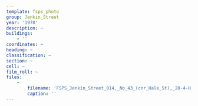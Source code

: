 ```yaml
---
template: fsps_photo
group: Jenkin_Street
year: '1978'
description: ~
buildings:
    - ''
coordinates: ~
heading: ~
classification: ~
section: ~
cell: ~
film_roll: ~
files:
    -
        filename: 'FSPS_Jenkin_Street_014,_No_43_(cnr_Hale_St),_20-4-H,_1978.png'
        caption: ''
---
```

